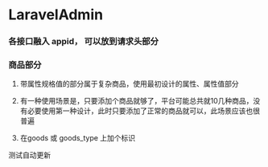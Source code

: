# LaravelAdmin


### 各接口融入 appid， 可以放到请求头部分

### 商品部分
1. 带属性规格值的部分属于复杂商品，使用最初设计的属性、属性值部分
2. 有一种使用场景是，只要添加个商品就够了，平台可能总共就10几种商品，没有必要使用第一种设计，此时只要添加了正常的商品就可以，此场景应该也很普遍

3. 在goods 或 goods_type 上加个标识


测试自动更新